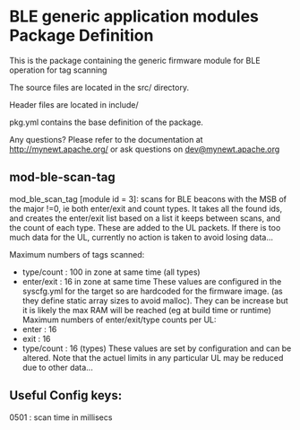 # BLE generic application modules Package Definition

This is the package containing the generic firmware module for BLE operation for tag scanning

The source files are located in the src/ directory.

Header files are located in include/ 

pkg.yml contains the base definition of the package.

Any questions?  Please refer to the documentation at 
http://mynewt.apache.org/ or ask questions on dev@mynewt.apache.org

mod-ble-scan-tag
-------

mod_ble_scan_tag [module id = 3]: scans for BLE beacons with the MSB of the major !=0, ie both enter/exit and count types.
It takes all the found ids, and creates the enter/exit list based on a list it keeps between scans, and the count of each type. These are added to the UL packets. If there is too much data for the UL, currently no action is taken to avoid losing data...

Maximum numbers of tags scanned:
 - type/count : 100 in zone at same time (all types)
 - enter/exit : 16 in zone at same time
 These values are configured in the syscfg.yml for the target so are hardcoded for the firmware image. (as they define static array sizes to avoid malloc). They can be increase but it is likely the max RAM will be reached (eg at build time or runtime)
Maximum numbers of enter/exit/type counts per UL:
 - enter : 16
 - exit : 16
 - type/count : 16 (types)
 These values are set by configuration and can be altered. Note that the actuel limits in any particular UL may be reduced due to other data...
 
Useful Config keys:
------------------
0501 : scan time in millisecs

